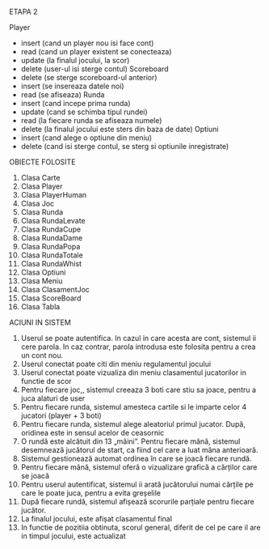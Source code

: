 ETAPA 2

Player
  - insert (cand un player nou isi face cont)
  - read (cand un player existent se conecteaza)
  - update (la finalul jocului, la scor)
  - delete (user-ul isi sterge contul)
Scoreboard
  - delete (se sterge scoreboard-ul anterior)
  - insert (se insereaza datele noi)
  - read (se afiseaza)
Runda
  - insert (cand incepe prima runda)
  - update (cand se schimba tipul rundei)
  - read (la fiecare runda se afiseaza numele)
  - delete (la finalul jocului este sters din baza de date)
Optiuni
  - insert (cand alege o optiune din meniu)
  - delete (cand isi sterge contul, se sterg si optiunile inregistrate)



OBIECTE FOLOSITE
  1. Clasa Carte
  2. Clasa Player
  3. Clasa PlayerHuman
  4. Clasa Joc
  5. Clasa Runda
  6. Clasa RundaLevate
  7. Clasa RundaCupe
  8. Clasa RundaDame
  9. Clasa RundaPopa
  10. Clasa RundaTotale
  11. Clasa RundaWhist
  12. Clasa Optiuni
  13. Clasa Meniu
  14. Clasa ClasamentJoc
  15. Clasa ScoreBoard
  16. Clasa Tabla

ACIUNI IN SISTEM
  1. Userul se poate autentifica. In cazul in care acesta are cont, sistemul ii cere parola. In caz contrar, parola introdusa este folosita pentru a crea un cont nou.
  2. Userul conectat poate citi din meniu regulamentul jocului
  3. Userul conectat poate vizualiza din meniu clasamentul jucatorilor in functie de scor
  4. Pentru fiecare joc,, sistemul creeaza 3 boti care stiu sa joace, pentru a juca alaturi de user
  5. Pentru fiecare runda, sistemul amesteca cartile si le imparte celor 4 jucatori (player + 3 boti)
  6. Pentru fiecare runda, sistemul alege aleatoriul primul jucator. După, oridinea este in sensul acelor de ceasornic
  7. O rundă este alcătuit din 13 „mâini”. Pentru fiecare mână, sistemul desemnează jucătorul de start, ca fiind cel care a luat mâna anterioară.
  8. Sistemul gestionează automat ordinea în care se joacă fiecare rundă.
  9. Pentru fiecare mână, sistemul oferă o vizualizare grafică a cărților care se joacă
  10. Pentru userul autentificat, sistemul ii arată jucătorului numai cărțile pe care le poate juca, pentru a evita greșelile
  11. După fiecare rundă, sistemul afișează scorurile parțiale pentru fiecare jucător.
  12. La finalul jocului, este afișat clasamentul final
  13. In functie de pozitiia obtinuta, scorul general, diferit de cel pe care il are in timpul jocului, este actualizat
